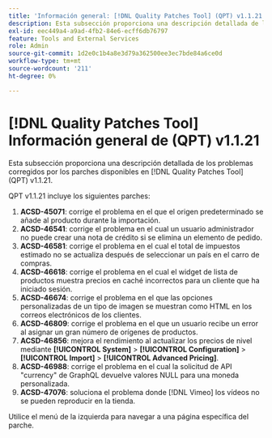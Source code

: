 ```yaml
---
title: 'Información general: [!DNL Quality Patches Tool] (QPT) v1.1.21'
description: Esta subsección proporciona una descripción detallada de los problemas corregidos por los parches disponibles en [!DNL Quality Patches Tool] (QPT) v1.1.21.
exl-id: eec449a4-a9ad-4fb2-84e6-ecff6db76797
feature: Tools and External Services
role: Admin
source-git-commit: 1d2e0c1b4a8e3d79a362500ee3ec7bde84a6ce0d
workflow-type: tm+mt
source-wordcount: '211'
ht-degree: 0%

---
```


# [!DNL Quality Patches Tool] Información general de (QPT) v1.1.21

Esta subsección proporciona una descripción detallada de los problemas corregidos por los parches disponibles en [!DNL Quality Patches Tool] (QPT) v1.1.21.

QPT v1.1.21 incluye los siguientes parches:

1. **ACSD-45071**: corrige el problema en el que el origen predeterminado se añade al producto durante la importación.
1. **ACSD-46541**: corrige el problema en el cual un usuario administrador no puede crear una nota de crédito si se elimina un elemento de pedido.
1. **ACSD-46581**: corrige el problema en el cual el total de impuestos estimado no se actualiza después de seleccionar un país en el carro de compras.
1. **ACSD-46618**: corrige el problema en el cual el widget de lista de productos muestra precios en caché incorrectos para un cliente que ha iniciado sesión.
1. **ACSD-46674**: corrige el problema en el que las opciones personalizadas de un tipo de imagen se muestran como HTML en los correos electrónicos de los clientes.
1. **ACSD-46809**: corrige el problema en el que un usuario recibe un error al asignar un gran número de orígenes de productos.
1. **ACSD-46856**: mejora el rendimiento al actualizar los precios de nivel mediante **[!UICONTROL System]** > **[!UICONTROL Configuration]** > **[!UICONTROL Import]** > **[!UICONTROL Advanced Pricing]**.
1. **ACSD-46988**: corrige el problema en el cual la solicitud de API &quot;currency&quot; de GraphQL devuelve valores NULL para una moneda personalizada.
1. **ACSD-47076**: soluciona el problema donde [!DNL Vimeo] los vídeos no se pueden reproducir en la tienda.

Utilice el menú de la izquierda para navegar a una página específica del parche.
